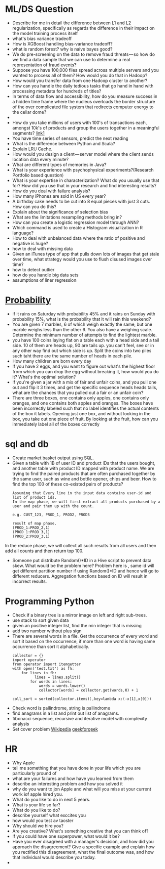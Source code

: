 # ML/DS Question
- Describe for me in detail the difference between L1 and L2 regularization, specifically as regards the difference in their 
impact on the model training process itself
- what's bias variance tradeoff
- How is XGBoost handling bias-variance tradeoff?
- what is random forest? why is naive bayes good?  
- We do pre-screening on the data to remove fraud threats — so how do we find a data sample that we can use to determine a real representation of fraud events?
- Suppose you have 100,000 files spread across multiple servers and you wanted to process all of them? How would you do that in Hadoop?
- How would you transfer data from one Hadoop cluster to another?
- How can you handle the daily tedious tasks that go hand in hand with processing metadata for hundreds of titles?
- In terms of data flow and accessibility, how do you measure success in a hidden time frame where the nucleus overloads the border structure of the over complicated file system that redirects computer energy to the cellar dome?
- 
- How do you take millions of users with 100's of transactions each, amongst 10k's of products and group the users together 
in a meaningful segments? 
[link1](https://www.glassdoor.com/Interview/How-do-you-take-millions-of-users-with-100-s-of-transactions-each-amongst-10k-s-of-products-and-group-the-users-together-i-QTN_548791.htm) 
- You have time series of sensors, predict the next reading
- What is the difference between Python and Scala?
- Explain LRU Cache.
- How would you design a client — server model where the client sends location data every minute?
- What are different types of memories in Java?
- What is your experience with psychophysical experiments?(Research Portfolio based question)
- What is your expertise in characterization? What do you usually use that for? How did you use that in your research and find interesting results?
- How do you deal with failure analysis?
- How many iPhones are sold in US every year?
- A birthday cake needs to be cut into 8 equal pieces with just 3 cuts. How can you do this?
- Explain about the significance of selection bias
- What are the limitations resampling methods bring in?
- How can you create a logistic regression model through ANN?
- Which command is used to create a Histogram visualization in R language?
- How to deal with unbalanced data where the ratio of positive and negative is huge?
- how to deal with missing data
- Given an iTunes type of app that pulls down lots of images that get stale over time, what strategy would you use to flush disused images over time?
- how to detect outlier
- how do you handle big data sets
- assumptions of liner regression


# [Probability](https://www.wallstreetoasis.com/forums/hardest-probability-and-statistics-interview-questions)
- If it rains on Saturday with probability 45% and it rains on Sunday with probability 15%, what is the probability that it will rain this weekend?
- You are given 7 marbles, 6 of which weigh exactly the same, but one marble weighs less than the other 6. You also have a weighing scale. Determine the minimum number of attempts to find the lightest marble.
- you have 100 coins laying flat on a table each with a head side and a tail side. 10 of them are heads up, 90 are tails up. you can't feel, see or in any other way find out which side is up. Split the coins into two piles such taht there are the same number of heads in each pile.
- How many children are born every day
- If you have 2 eggs, and you want to figure out what's the highest floor from which you can drop the egg without breaking it, how would you do it? What's the optimal solution?
- If you're given a jar with a mix of fair and unfair coins, and you pull one out and flip it 3 times, and get the specific sequence heads heads tails, what are the chances that you pulled out a fair or an unfair coin?
- There are three boxes, one contains only apples, one contains only oranges, and one contains both apples and oranges. The boxes have been incorrectly labeled such that no label identifies the actual contents of the box it labels. Opening just one box, and without looking in the box, you take out one piece of fruit. By looking at the fruit, how can you immediately label all of the boxes correctly

# sql and db
- Create market basket output using SQL.
- Given a table with 1B of user ID and product IDs that the users bought, and another table with product ID mapped with product name. We are trying to find the paired products that are often purchased together by the same user, such as wine and bottle opener, chips and beer. How to find the top 100 of these co-existed pairs of products?
  ```
  Assuming that Every line in the input data contains user-id and list of product ids. 
  In the map phase, we will first extract all products purchased by a user and pair them up with the count.
 
  e.g. CUST_123, PROD_1, PROD2, PROD3

  result of map phase.
  (PROD_1:PROD_2,1)
  (PROD_1:PROD_3,1)
  (PROD_2:PROD_3,1)
  ```

In the reduce phase, we will collect all such results from all users and then add all counts and then return top 100.
- Someone put distribute Random()*ID in a Hive script to prevent data skew. What would be the problem here?
  Problem here is , same id will get different partition number if using Random()*ID and hence will go to different reducers. Aggregation functions based on ID will result in incorrect results.


# Programming Python
- Check if a binary tree is a mirror image on left and right sub-trees.
- use stack to sort given data
- given an positive integer list, find the min integer that is missing 
- add two number without plus sign
- There are several words in a file. Get the occurrence of every word and sort it based on the  occurrence, if more than one word is having same occurrence than sort it alphabetically.
  ```
  collector = {}
  import operator
  from operator import itemgetter
  with open('test.txt') as fh:
      for lines in fh:
            lines = lines.split()
          for words in lines:
              words = words.lower()
              collector[words] = collector.get(words,0) + 1
            
  coll_sort = sorted(collector.items(),key=lambda x:(-x[1],x[0]))
  ```
- Check word is pallindrome, string is pallindrome
- find anagrams in a list and print out list of anagrams.
- fibonacci sequence, recursive and iterative model with complexity analysis 
- Set cover problem 
  [Wikipedia](https://en.wikipedia.org/wiki/Set_cover_problem) [geekforgeek](https://www.geeksforgeeks.org/set-cover-problem-set-1-greedy-approximate-algorithm/)

# HR 
- Why Apple
- tell me something that you have done in your life which you are particularly pround of
- what are your failures and how have you learned from them
- describe an interesting problem and how you solved it
- why do you want to jon Apple and what will you miss at your current work iof apple hired you.
- What do you like to do in next 5 years.
- What is your life so far?
- What do you like to do?
- describe yourself what exccites you
- how would you test av taoster
- Why should we hire you?
- Are you creative? What's something creative that you can think of?
- If you could have one superpower, what would it be?
- Have you ever disagreed with a manager's decision, and how did you approach the disagreement? Give a specific example and explain how you rectified this disagreement, what the final outcome was, and how that individual would describe you today.
- 
